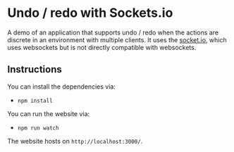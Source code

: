 # Undo / redo with Sockets.io

A demo of an application that supports undo / redo when the actions are discrete in an environment with multiple clients. It uses the [socket.io](https://www.npmjs.com/package/socket.io), which uses websockets but is not directly compatible with websockets.

## Instructions

You can install the dependencies via:
 -  `npm install`

You can run the website via:
 - `npm run watch`

The website hosts on `http://localhost:3000/`.